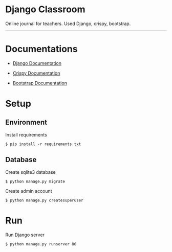 # Django Classroom

Online journal for teachers. Used Django, crispy, bootstrap.

---

# Documentations

- [Django Documentation](https://www.djangoproject.com/)
  
- [Crispy Documentation](https://django-crispy-forms.readthedocs.io/en/latest/)

- [Bootstrap Documentation](https://getbootstrap.com/)

# Setup

## Environment

Install requirements

``$ pip install -r requirements.txt``

## Database

Create sqlite3 database

``$ python manage.py migrate``

Create admin account

``$ python manage.py createsuperuser``

# Run

Run Django server

``$ python manage.py runserver 80``
